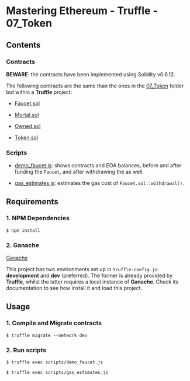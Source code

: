 # Mastering Ethereum - Truffle - 07_Token

## Contents

### Contracts

**BEWARE**: the contracts have been implemented using Solidity v0.6.12.

The following contracts are the same than the ones in the [07_Token](./../solidity/07_Token/README.md) folder but within a **Truffle** project:

- [Faucet.sol](build/contracts/Faucet.sol)

- [Mortal.sol](build/contracts/Mortal.sol)

- [Owned.sol](build/contracts/Owned.sol)

- [Token.sol](build/contracts/Token.sol)

### Scripts

- [demo_faucet.js](scripts/demo_faucet.js): shows contracts and EOA balances, before and after funding the `Faucet`, and after withdrawing the as well.

- [gas_estimates.js](scripts/gas_estimates.js): estimates the gas cost of `Faucet.sol::withdrawal()`.

## Requirements

### 1. NPM Dependencies

```shell
$ npm install
```

### 2. Ganache

[Ganache](https://www.trufflesuite.com/ganache)

This project has two environments set up in `truffle-config.js`: **development** and **dev** (preferred). The former is already provided by **Truffle**, whilst the latter requires a local instance of **Ganache**. Check its documentation to see how install it and load this project.

## Usage

### 1. Compile and Migrate contracts

```shell
$ truffle migrate --network dev
```

### 2. Run scripts

```shell
$ truffle exec scripts/demo_faucet.js
```

```shell
$ truffle exec scripts/gas_estimates.js
```
